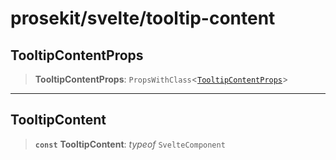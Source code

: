 # prosekit/svelte/tooltip-content

<a id="TooltipContentProps" name="TooltipContentProps"></a>

## TooltipContentProps

> **TooltipContentProps**: `PropsWithClass`\<[`TooltipContentProps`](../lit/tooltip-content.md#TooltipContentProps)\>

***

<a id="TooltipContent" name="TooltipContent"></a>

## TooltipContent

> **`const`** **TooltipContent**: *typeof* `SvelteComponent`
